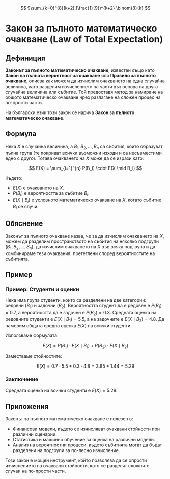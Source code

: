 $$
9\sum_{k=0}^{8}(k+2)!(\frac{1}{9})^{k+2} \binom{8}{k}
$$

# Закон за пълното математическо очакване (Law of Total Expectation)

## Дефиниция

**Законът за пълното математическо очакване**, известен също като **Закон на пълната вероятност за очакване** или **Правило за пълното очакване**, описва как можем да изчислим очакването на една случайна величина, като разделим изчислението на части въз основа на друга случайна величина или събитие. Той предоставя метод за намиране на общото математическо очакване чрез разлагане на сложен процес на по-прости части.

На български език този закон се нарича **Закон за пълното математическо очакване**.

## Формула

Нека $X$ е случайна величина, а $B_1, B_2, \ldots, B_n$ са събития, които образуват пълна група (те покриват всички възможни изходи и са несъвместими едно с друго). Тогава очакването на $X$ може да се изрази като:

$$
E(X) = \sum_{i=1}^{n} P(B_i) \cdot E(X \mid B_i)
$$

Където:
- $E(X)$ е очакването на $X$.
- $P(B_i)$ е вероятността за събитие $B_i$.
- $E(X \mid B_i)$ е условното математическо очакване на $X$, когато събитие $B_i$ се случи.

## Обяснение

Законът за пълното очакване казва, че за да изчислим очакването на $X$, можем да разделим пространството на събития на няколко подгрупи ($B_1, B_2, \ldots, B_n$), да изчислим очакването на $X$ във всяка подгрупа и да комбинираме тези очаквания, претеглени според вероятностите на събитията.

## Пример

### Пример: Студенти и оценки

Нека има група студенти, които са разделени на две категории: редовни ($B_1$) и задочни ($B_2$). Вероятността студент да е редовен е $P(B_1) = 0.7$, а вероятността да е задочен е $P(B_2) = 0.3$. Средната оценка на редовните студенти е $E(X \mid B_1) = 5.5$, а на задочните е $E(X \mid B_2) = 4.8$. Да намерим общата средна оценка $E(X)$ на всички студенти.

Използваме формулата:

$$
E(X) = P(B_1) \cdot E(X \mid B_1) + P(B_2) \cdot E(X \mid B_2)
$$

Заместваме стойностите:

$$
E(X) = 0.7 \cdot 5.5 + 0.3 \cdot 4.8 = 3.85 + 1.44 = 5.29
$$

### Заключение

Средната оценка на всички студенти е $E(X) = 5.29$.

## Приложения

Законът за пълното математическо очакване е полезен в:
- Финансови модели, където се изчисляват очаквани стойности при различни сценарии.
- Статистика и машинно обучение за оценка на различни модели.
- Анализ на вероятностни процеси, където събитията могат да бъдат разделени на подгрупи за по-лесно изчисление.

Този закон е мощен инструмент, който позволява да се опрости изчислението на очаквани стойности, като се разделят сложните случаи на по-прости части.
